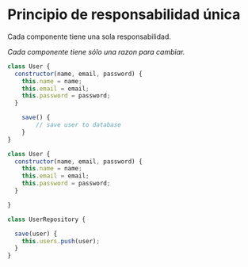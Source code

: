 # Principio de responsabilidad única

Cada componente tiene una sola responsabilidad.

*Cada componente tiene sólo una razon para cambiar.*

```javascript
class User {
  constructor(name, email, password) {
    this.name = name;
    this.email = email;
    this.password = password;
  }

    save() {
        // save user to database
    }
}
```

```javascript
class User {
  constructor(name, email, password) {
    this.name = name;
    this.email = email;
    this.password = password;
  }

}

class UserRepository {

  save(user) {
    this.users.push(user);
  }
}

```

